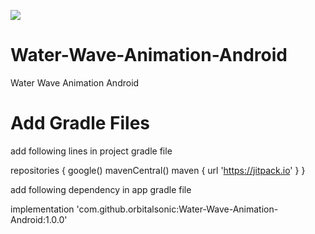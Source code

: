 [![](https://jitpack.io/v/orbitalsonic/Water-Wave-Animation-Android.svg)](https://jitpack.io/#orbitalsonic/Water-Wave-Animation-Android)
# Water-Wave-Animation-Android
Water Wave Animation Android

# Add Gradle Files
add following lines in project gradle file

repositories {
    google()
    mavenCentral()
    maven { url 'https://jitpack.io' }
}

 add following dependency in app gradle file

 implementation 'com.github.orbitalsonic:Water-Wave-Animation-Android:1.0.0'
 
 

